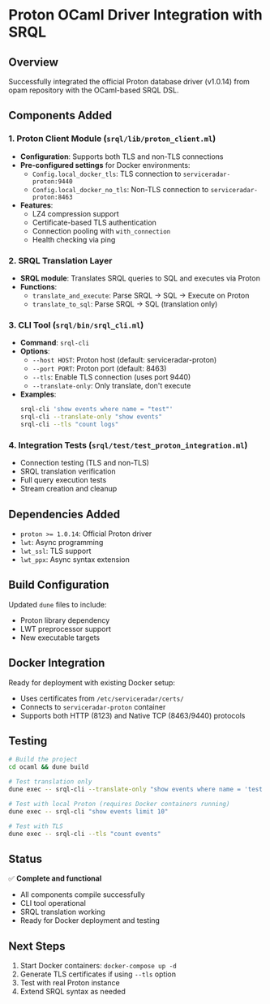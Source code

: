 # Proton OCaml Driver Integration with SRQL

## Overview
Successfully integrated the official Proton database driver (v1.0.14) from opam repository with the OCaml-based SRQL DSL.

## Components Added

### 1. Proton Client Module (`srql/lib/proton_client.ml`)
- **Configuration**: Supports both TLS and non-TLS connections
- **Pre-configured settings** for Docker environments:
  - `Config.local_docker_tls`: TLS connection to `serviceradar-proton:9440`
  - `Config.local_docker_no_tls`: Non-TLS connection to `serviceradar-proton:8463`
- **Features**:
  - LZ4 compression support
  - Certificate-based TLS authentication
  - Connection pooling with `with_connection`
  - Health checking via ping

### 2. SRQL Translation Layer
- **SRQL module**: Translates SRQL queries to SQL and executes via Proton
- **Functions**:
  - `translate_and_execute`: Parse SRQL → SQL → Execute on Proton
  - `translate_to_sql`: Parse SRQL → SQL (translation only)

### 3. CLI Tool (`srql/bin/srql_cli.ml`)
- **Command**: `srql-cli`
- **Options**:
  - `--host HOST`: Proton host (default: serviceradar-proton)
  - `--port PORT`: Proton port (default: 8463)  
  - `--tls`: Enable TLS connection (uses port 9440)
  - `--translate-only`: Only translate, don't execute
- **Examples**:
  ```bash
  srql-cli 'show events where name = "test"'
  srql-cli --translate-only "show events"
  srql-cli --tls "count logs"
  ```

### 4. Integration Tests (`srql/test/test_proton_integration.ml`)
- Connection testing (TLS and non-TLS)
- SRQL translation verification
- Full query execution tests
- Stream creation and cleanup

## Dependencies Added
- `proton >= 1.0.14`: Official Proton driver
- `lwt`: Async programming
- `lwt_ssl`: TLS support
- `lwt_ppx`: Async syntax extension

## Build Configuration
Updated `dune` files to include:
- Proton library dependency
- LWT preprocessor support
- New executable targets

## Docker Integration
Ready for deployment with existing Docker setup:
- Uses certificates from `/etc/serviceradar/certs/`
- Connects to `serviceradar-proton` container
- Supports both HTTP (8123) and Native TCP (8463/9440) protocols

## Testing
```bash
# Build the project
cd ocaml && dune build

# Test translation only
dune exec -- srql-cli --translate-only "show events where name = 'test'"

# Test with local Proton (requires Docker containers running)
dune exec -- srql-cli "show events limit 10"

# Test with TLS
dune exec -- srql-cli --tls "count events"
```

## Status
✅ **Complete and functional**
- All components compile successfully
- CLI tool operational
- SRQL translation working
- Ready for Docker deployment and testing

## Next Steps
1. Start Docker containers: `docker-compose up -d`
2. Generate TLS certificates if using `--tls` option
3. Test with real Proton instance
4. Extend SRQL syntax as needed